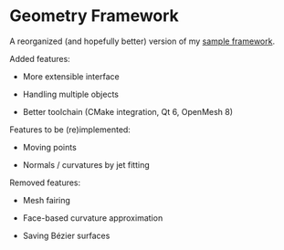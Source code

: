 # Geometry Framework

A reorganized (and hopefully better) version of my
[sample framework](https://github.com/salvipeter/sample-framework).

Added features:

- More extensible interface

- Handling multiple objects

- Better toolchain (CMake integration, Qt 6, OpenMesh 8)

Features to be (re)implemented:

- Moving points

- Normals / curvatures by jet fitting

Removed features:

- Mesh fairing

- Face-based curvature approximation

- Saving Bézier surfaces
